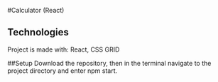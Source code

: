 #Calculator (React)

## Technologies
Project is made with: React, CSS GRID

##Setup
Download the repository, then in the terminal navigate to the project directory and enter npm start.

